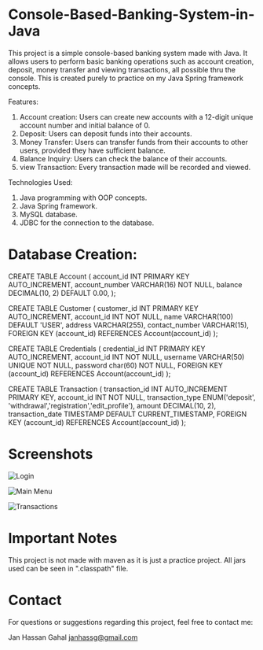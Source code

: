 # Console-Based-Banking-System-in-Java

This project is a simple console-based banking system made with Java. It allows users to perform basic banking operations such as account creation, deposit, money transfer and viewing transactions, all possible thru the console. This is created purely to practice on my Java Spring framework concepts.

Features:
1. Account creation: Users can create new accounts with a 12-digit unique account number and initial balance of 0.
2. Deposit: Users can deposit funds into their accounts.
3. Money Transfer: Users can transfer funds from their accounts to other users, provided they have sufficient balance.
4. Balance Inquiry: Users can check the balance of their accounts.
5. view Transaction: Every transaction made will be recorded and viewed.

Technologies Used:
1. Java programming with OOP concepts.
2. Java Spring framework.
3. MySQL database.
4. JDBC for the connection to the database.

# Database Creation:
CREATE TABLE Account (
    account_id INT PRIMARY KEY AUTO_INCREMENT,
    account_number VARCHAR(16) NOT NULL,
    balance DECIMAL(10, 2) DEFAULT 0.00,
);

CREATE TABLE Customer (
    customer_id INT PRIMARY KEY AUTO_INCREMENT,
	account_id INT NOT NULL,
    name VARCHAR(100) DEFAULT 'USER',
    address VARCHAR(255),
    contact_number VARCHAR(15),
	FOREIGN KEY (account_id) REFERENCES Account(account_id)
);

CREATE TABLE Credentials (
    credential_id INT PRIMARY KEY AUTO_INCREMENT,
	account_id INT NOT NULL,
    username VARCHAR(50) UNIQUE NOT NULL,
    password char(60) NOT NULL,
    FOREIGN KEY (account_id) REFERENCES Account(account_id)
);

CREATE TABLE Transaction (
    transaction_id INT AUTO_INCREMENT PRIMARY KEY,
    account_id INT NOT NULL,
    transaction_type ENUM('deposit', 'withdrawal','registration','edit_profile'),
    amount DECIMAL(10, 2),
    transaction_date TIMESTAMP DEFAULT CURRENT_TIMESTAMP,
    FOREIGN KEY (account_id) REFERENCES Account(account_id)
);

# Screenshots
![Login](https://github.com/jHallsG/Console-Based-Banking-System-in-Java/assets/134239144/142e245b-e643-4167-a4c5-23aa2e74d4d7)


![Main Menu](https://github.com/jHallsG/Console-Based-Banking-System-in-Java/assets/134239144/53eb65dc-9daa-4463-b6dd-ad100b6655f4)



![Transactions](https://github.com/jHallsG/Console-Based-Banking-System-in-Java/assets/134239144/a6615f56-ab79-4d93-a8dd-603deba5b450)

# Important Notes
This project is not made with maven as it is just a practice project. All jars used can be seen in ".classpath" file.

# Contact
For questions or suggestions regarding this project, feel free to contact me:

Jan Hassan Gahal
janhassg@gmail.com
